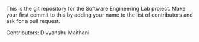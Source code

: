 This is the git repository for the Software Engineering Lab project. Make your 
first commit to this by adding your name to the list of contributors and ask for
a pull request.

Contributors:
Divyanshu Maithani
